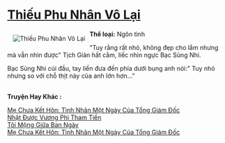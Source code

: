 <a href="https://utruyen.com/truyen/thieu-phu-nhan-vo-lai/17434/" title="Thiếu Phu Nhân Vô Lại"><h1>Thiếu Phu Nhân Vô Lại</h1></a><div style="display:table"><img align="right" style="float: left; padding: 10px;" src="https://utruyen.com/images/story/200x260/thieu-phu-nhan-vo-lai.jpg" alt="Thiếu Phu Nhân Vô Lại"><b>Thể loại:</b> Ngôn tình<p></p>"Tuy rằng rất nhỏ, không đẹp cho lắm nhưng mà vẫn nhìn được" Tịch Giản hất cằm, liếc nhìn ngực Bạc Sủng Nhi.<p></p>Bạc Sủng Nhi cúi đầu, tay liền đưa đến phía dưới bụng anh nói:" Tuy nhỏ nhưng so với chỗ thịt này của anh lớn hơn..."</div><p><br><b>Truyện Hay Khác :</b></p><a href="https://utruyen.com/truyen/me-chua-ket-hon-tinh-nhan-mot-ngay-cua-tong-giam-doc/17432/" alt="Mẹ Chưa Kết Hôn: Tình Nhân Một Ngày Của Tổng Giám Đốc">Mẹ Chưa Kết Hôn: Tình Nhân Một Ngày Của Tổng Giám Đốc</a><br/><a href="https://github.com/quanluxury/ngontinhhot/tree/master/truyenhay/19131/" alt="Nhặt Được Vương Phi Tham Tiền">Nhặt Được Vương Phi Tham Tiền</a><br/><a href="https://github.com/quanluxury/ngontinhhot/tree/master/truyenhay/19096/" alt="Tôi Mộng Giữa Ban Ngày">Tôi Mộng Giữa Ban Ngày</a><br/><a href="https://truyenngontinhay.wordpress.com/2019/10/03/me-chua-ket-hon-tinh-nhan-mot-ngay-cua-tong-giam-doc/" alt="Mẹ Chưa Kết Hôn: Tình Nhân Một Ngày Của Tổng Giám Đốc">Mẹ Chưa Kết Hôn: Tình Nhân Một Ngày Của Tổng Giám Đốc</a><br/>